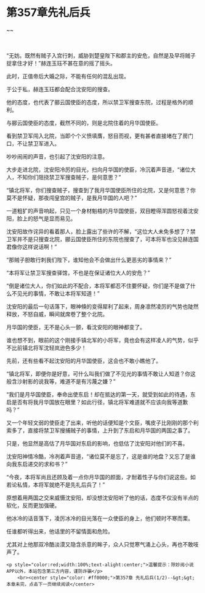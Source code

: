 # 第357章先礼后兵
~~
    	    <p name="pagetop" href="javascript:void(0);" onclick="return false" style="line-height: 35px;padding: 10px;color: #333;"> </p><p>“无妨。既然有贼子入宫行刺，威胁到楚皇陛下和郡主的安危，自然是及早将贼子捉拿住才好！”赫连玉珏不甚在意的摇了摇头。</p><p>此时，正值帝后大婚之际，不能有任何的混乱出现。</p><p>于公于私，赫连玉珏都会配合沈安阳的搜查。</p><p>他的态度，也代表了郦云国使臣的态度，所以禁卫军搜查东院，过程是格外的顺利。</p><p>与郦云国使臣的态度，截然不同的，则是北院住着的月华国使臣。</p><p>看到禁卫军闯入北院，当即个个义愤填膺，怒目而视，更有甚者直接堵在了房门口，不让禁卫军进入。</p><p>吵吵闹闹的声音，也引起了沈安阳的注意。</p><p>大步走进北院，沈安阳冷厉的目光，扫向月华国的使臣，冷沉着声音道，“诸位大人，不知你们阻挠禁卫军搜查贼子，是何意思？”</p><p>“镇北将军，你们搜查贼子，搜查到了我月华国使臣所住的北院，又是何意思？你莫不是怀疑，那夜闯皇宫的贼子，是我月华国的人吧？”</p><p>一道粗犷的声音响起，只见一个身材魁梧的月华国使臣，双目瞪得浑圆怒视着沈安阳，脸上的怒气是显而易见。</p><p>沈安阳故作诧异的看着那人，脸上露出了些许的不解，“这位大人未免多想了？禁卫军并不是只搜查北院，郦云国使臣所住的东院也搜查了，可本将军也没见赫连国君像你这样说话啊！”</p><p>“那贼子胆敢行刺我们陛下，谁知他会不会做出什么更恶劣的事情来？”</p><p>“本将军让禁卫军搜查驿馆，不也是在保证诸位大人的安危？”</p><p>“倒是诸位大人，你们如此的不配合，本将军都忍不住要怀疑，你们是不是做了什么不见光的事情，不敢让本将军知道！”</p><p>沈安阳的最后一句话落下，眼神倏的变得犀利了起来，周身凛然凌厉的气势也陡然释放，不怒自威，瞬间就席卷了整个北院。</p><p>月华国的使臣，无不是心头一颤，看沈安阳的眼神都变了。</p><p>谁也想不到，眼前的这个刚接手镇北军的小将军，竟也会有这样凌人的气势，似乎不比前镇北将军沈轻岚逊色多少！</p><p>先前，还有些看不起沈安阳的月华国使臣，这会也不敢小瞧他了。</p><p>“镇北将军，即便你是好意，可什么叫我们做了不见光的事情不敢让人知道？你这般含沙射影的说我等，难道不是有污蔑之嫌？”</p><p>“我们是月华国使臣，奉命出使东启！却在抵达的第一天，就受到如此的待遇，东启是否有将我月华国放在眼里？如此行径，镇北将军难道就不应该向我等道歉吗？”</p><p>又一个年轻文弱的使臣走了出来，听他的话便知是个文臣，嘴皮子比刚刚的那个利索多了，直接将禁卫军搜捕贼子的事情，上升到了东启和月华国的两国之事了。</p><p>只是，他显然是高估了月华国对东启的影响，也低估了沈安阳对他们的不喜。</p><p>沈安阳神情冷酷，冷冽着声音道，“诸位莫不是忘了，这是谁的地盘？又忘了是谁向我东启递交的求和书？”</p><p>“今夜，本将军尚且还顾及着一点你月华国的颜面，才耐着性子与你们说这些。如若论私情，本将军就绝不是先礼后兵了！”</p><p>原想着用两国之交来威慑沈安阳，却没想沈安阳听了他的话，态度不仅没有半点的软化，反而更加强硬。</p><p>他冰冷的话音落下，凌厉冰冷的目光落在一众使臣的身上，他们顿时不寒而栗。</p><p>任谁都听得出来，他话里的不留情面和危险。</p><p>尤其对上他那双冷酷淡漠又隐含杀意的眸子，众人只觉寒气涌上心头，再也不敢吱声了。</p>
    	
   	<p style="color:red;width:100%;text-alight:center;">温馨提示：除妙阅小说APP以外，本站包含第三方内容，谨防诈骗</p>
    	<br><center style="color: #ff0000;">第357章 先礼后兵(1/2)--&gt;&gt;本章未完，点击下一页继续阅读</center>
    	